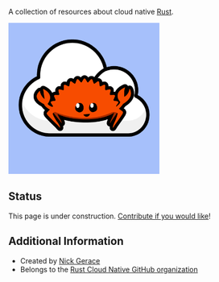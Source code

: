 A collection of resources about cloud native [Rust](https://rust-lang.org).

<img src="./logo/rust-cloud-native-logo.png" alt="rust-cloud-native-logo" width="300">

## Status

This page is under construction.
[Contribute if you would like](https://github.com/rust-cloud-native/rust-cloud-native.github.io)!

## Additional Information
 
- Created by [Nick Gerace](https://twitter.com/nickgeracehacks)
- Belongs to the [Rust Cloud Native GitHub organization](https://github.com/rust-cloud-native/)
